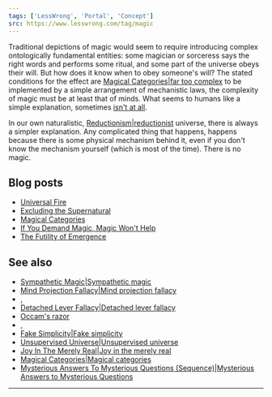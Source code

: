 ```yaml
---
tags: ['LessWrong', 'Portal', 'Concept']
src: https://www.lesswrong.com/tag/magic
---
```


Traditional depictions of magic would seem to require introducing complex ontologically fundamental entities: some magician or sorceress says the right words and performs some ritual, and some part of the universe obeys their will. But how does it know when to obey someone's will? The stated conditions for the effect are [Magical Categories|far too complex](https://www.lesswrong.com/tag/magical-categories) to be implemented by a simple arrangement of mechanistic laws, the complexity of magic must be at least that of minds. What seems to humans like a simple explanation, sometimes [isn't at all](https://www.lesswrong.com/tag/occam-s-razor).

In our own naturalistic, [Reductionism|reductionist](https://www.lesswrong.com/tag/reductionism) universe, there is always a simpler explanation. Any complicated thing that happens, happens because there is some physical mechanism behind it, even if you don't know the mechanism yourself (which is most of the time). There is no magic.

## Blog posts
- [Universal Fire](http://lesswrong.com/lw/hq/universal_fire/)
- [Excluding the Supernatural](http://lesswrong.com/lw/tv/excluding_the_supernatural/)
- [Magical Categories](http://lesswrong.com/lw/td/magical_categories/)
- [If You Demand Magic, Magic Won't Help](http://lesswrong.com/lw/ou/if_you_demand_magic_magic_wont_help/)
- [The Futility of Emergence](http://lesswrong.com/lw/iv/the_futility_of_emergence/)

## See also
- [Sympathetic Magic|Sympathetic magic](https://www.lesswrong.com/tag/sympathetic-magic)
- [Mind Projection Fallacy|Mind projection fallacy](https://www.lesswrong.com/tag/mind-projection-fallacy)
- , 
- [Detached Lever Fallacy|Detached lever fallacy](https://www.lesswrong.com/tag/detached-lever-fallacy)
- [Occam's razor](https://www.lesswrong.com/tag/occam-s-razor)
- , 
- [Fake Simplicity|Fake simplicity](https://www.lesswrong.com/tag/fake-simplicity)
- [Unsupervised Universe|Unsupervised universe](https://www.lesswrong.com/tag/unsupervised-universe)
- [Joy In The Merely Real|Joy in the merely real](https://www.lesswrong.com/tag/joy-in-the-merely-real)
- [Magical Categories|Magical categories](https://www.lesswrong.com/tag/magical-categories)
- [Mysterious Answers To Mysterious Questions (Sequence)|Mysterious Answers to Mysterious Questions](https://www.lesswrong.com/tag/mysterious-answers-to-mysterious-questions)

 



---

